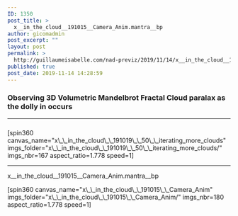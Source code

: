 ```yaml
---
ID: 1350
post_title: >
  x__in_the_cloud__191015__Camera_Anim.mantra__bp
author: gicomadmin
post_excerpt: ""
layout: post
permalink: >
  http://guillaumeisabelle.com/nad-previz/2019/11/14/x__in_the_cloud__191015__camera_anim-mantra__bp/
published: true
post_date: 2019-11-14 14:28:59
---
```

<!-- wp:heading {"level":3} -->

### Observing 3D Volumetric Mandelbrot Fractal Cloud paralax as the dolly in occurs

<!-- /wp:heading -->

<!-- wp:separator -->

<hr class="wp-block-separator" />

<!-- /wp:separator -->

<!-- wp:heading {"level":3} -->

### 

<!-- /wp:heading -->

<!-- wp:shortcode --> [spin360 canvas_name="x\_\_in_the_cloud\_\_191019\_\_50\_\_iterating_more_clouds" imgs_folder="x\_\_in_the_cloud\_\_191019\_\_50\_\_iterating_more_clouds/" imgs_nbr=167 aspect_ratio=1.778 speed=1] 

<!-- /wp:shortcode -->

<!-- wp:separator -->

<hr class="wp-block-separator" />

<!-- /wp:separator -->

<!-- wp:paragraph -->

x\_\_in_the_cloud\_\_191015\_\_Camera_Anim.mantra\_\_bp

<!-- /wp:paragraph -->

<!-- wp:shortcode --> [spin360 canvas_name="x\_\_in_the_cloud\_\_191015\_\_Camera_Anim" imgs_folder="x\_\_in_the_cloud\_\_191015\_\_Camera_Anim/" imgs_nbr=180 aspect_ratio=1.778 speed=1] 

<!-- /wp:shortcode -->